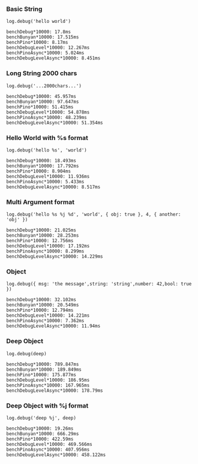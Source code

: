 
### Basic String

`log.debug('hello world')`

```
benchDebug*10000: 17.8ms
benchBunyan*10000: 17.515ms
benchPino*10000: 8.17ms
benchDebugLevel*10000: 12.267ms
benchPinoAsync*10000: 5.024ms
benchDebugLevelAsync*10000: 8.451ms

```

### Long String 2000 chars

`log.debug('...2000chars...')`

```
benchDebug*10000: 45.957ms
benchBunyan*10000: 97.647ms
benchPino*10000: 51.415ms
benchDebugLevel*10000: 54.878ms
benchPinoAsync*10000: 48.239ms
benchDebugLevelAsync*10000: 51.354ms

```

### Hello World with %s format

`log.debug('hello %s', 'world')`

```
benchDebug*10000: 18.493ms
benchBunyan*10000: 17.792ms
benchPino*10000: 8.904ms
benchDebugLevel*10000: 11.936ms
benchPinoAsync*10000: 5.433ms
benchDebugLevelAsync*10000: 8.517ms

```

### Multi Argument format

`log.debug('hello %s %j %d', 'world', { obj: true }, 4, { another: 'obj' })`

```
benchDebug*10000: 21.025ms
benchBunyan*10000: 28.253ms
benchPino*10000: 12.756ms
benchDebugLevel*10000: 17.192ms
benchPinoAsync*10000: 8.299ms
benchDebugLevelAsync*10000: 14.229ms

```

### Object

`log.debug({ msg: 'the message',string: 'string',number: 42,bool: true })`

```
benchDebug*10000: 32.102ms
benchBunyan*10000: 20.549ms
benchPino*10000: 12.794ms
benchDebugLevel*10000: 14.221ms
benchPinoAsync*10000: 7.362ms
benchDebugLevelAsync*10000: 11.94ms

```

### Deep Object

`log.debug(deep)`

```
benchDebug*10000: 789.847ms
benchBunyan*10000: 189.849ms
benchPino*10000: 175.877ms
benchDebugLevel*10000: 186.95ms
benchPinoAsync*10000: 167.965ms
benchDebugLevelAsync*10000: 178.79ms

```

### Deep Object with %j format

`log.debug('deep %j', deep)`

```
benchDebug*10000: 19.26ms
benchBunyan*10000: 666.29ms
benchPino*10000: 422.59ms
benchDebugLevel*10000: 469.566ms
benchPinoAsync*10000: 407.956ms
benchDebugLevelAsync*10000: 458.122ms

```
